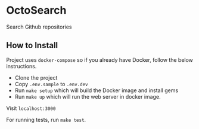 # OctoSearch

Search Github repositories

## How to Install

Project uses `docker-compose` so if you already have Docker, follow the below instructions.

- Clone the project
- Copy `.env.sample` to `.env.dev`
- Run `make setup` which will build the Docker image and install gems
- Run `make up` which will run the web server in docker image.

Visit `localhost:3000`

For running tests, run `make test`.
